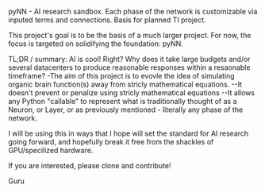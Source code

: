 pyNN - AI research sandbox. Each phase of the network is customizable via inputed terms and connections. Basis for planned TI project.

This project's goal is to be the basis of a much larger project. For now, the focus is targeted on solidifying the foundation: pyNN.

TL;DR / summary: AI is cool! Right? Why does it take large budgets and/or several datacenters to produce reasonable responses within a resaonable timeframe?
  -The aim of this project is to evovle the idea of simulating organic brain function(s) away from stricly mathematical equations.
  --It doesn't prevent or penalize using stricly mathematical equations 
  --It allows any Python "callable" to represent what is traditionally thought of as a Neuron, or Layer, or as previously mentioned - literally any phase of the network.

I will be using this in ways that I hope will set the standard for AI research going forward, and hopefully break it free from the shackles of GPU/specilized hardware.

If you are interested, please clone and contribute!

Guru
